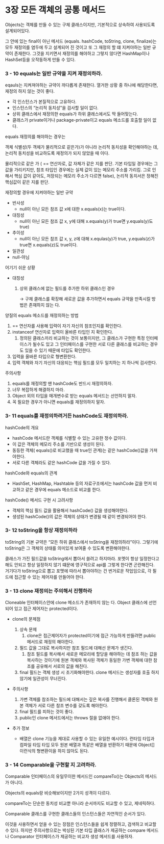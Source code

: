 # 3장 모든 객체의 공통 메서드

Objects는 객체를 만들 수 있는 구체 클래스이지만, 기본적으로 상속하여 사용되도록 설계되어있다.

그 안에 있는 final이 아닌 메서드 (equals. hashCode, toString, clone, finalize)는 모두 재정의를 염두에 두고 설계되어 진 것이고 또 그 재정의 할 떄 지켜야하는 일반 규약이 존재한다. 그것을 지키면서 재정의를 해야하고 그렇지 않다면 HashMap이나 HashSet등을 오작동하게 만들 수 있다.

### 3 - 10 equals는 일반 규약을 지켜 재정의하라.

eqauls는 지켜져야하는 규약이 까다롭게 존재한다. 열거한 상황 중 하나에 해당한다면, 재정의 하지 않는 것이 좋다.

- 각 인스턴스가 본질적으로 고유하다.
- 인스턴스의 “논리적 동치성”을 검사할 일이 없다.
- 상위 클래스에서 재정의한 equals가 하위 클래스에서도 딱 들어맞는다.
- 클래스가 private이거나 package-private이고 equals 메소드를 호출할 일이 없다.

equals 재정의를 해야하는 경우는

객체 식별성(두 객체가 물리적으로 같은가)가 아니라 논리적 동치성을 확인해야하는 데, 논리적 동치성을 비교하도록 재정의가 되지 않았을 때 이다.

물리적으로 같은 가 ( == 연산자로, 값 자체가 같은 지를 판단. 기본 타입일 경우에는 그 값을 가리키지만, 참조 타입인 경우에는 실제 값이 있는 메모리 주소를 가리킴. 그로 인해서 핵심 값이 같아도, 저장되는 메모리 주소가 다르면 false), 논리적 동치서은 정해진 핵심값이 같은 지를 판단.

재정의할 경우에 지켜야하는 일반 규약

- 반사성
    - null이 아닌 모든 참조 값 x에 대한 x.equals(x)는 true이다.
- 대칭성
    - null이 아닌 모든 참조 값 x, y에 대해 x.equals(y)가 true면 y.equals(y)도 true)
- 추이성
    - null이 아닌 모든 참조 값 x, y, z에 대해 x.equlas(y)가 true, y.equals(z)가 true면 x.equals(z)도 true이다.
- 일관성
- null-아님

어기기 쉬운 상황

- 대칭성
    1. 상위 클래스에 없는 필드를 추가한 하위 클래스인 경우

       → 구체 클래스를 확장해 새로운 값을 추가하면서 equals 규약을 만족시킬 방법은 존재하지 않는 다.


양질의 equals 메소드를 재정의하는 방법

1. == 연산자를 사용해 입력이 자기 자신의 참조인지를 확인한다.
2. instanceof 연산자로 입력이 올바른 타입인 지 확인한다.
    1. 정의된 클래스끼리 비교하는 것이 보통이지만, 그 클래스가 구현한 특정 인터페이스가 될수도 있고 그 인터페이스를 구현한 서로 다른 클래스를 비교하는 경우도 있을 수 있기 때문에 타입도 확인한다.
3. 입력을 올바른 타입으로 형변환한다.
4. 입력 객체와 자기 자신의 대응되는 핵심 필드를 모두 일치하는 지 하나씩 검사한다.

주의사항

1. equals를 재정의할 땐 hashCode도 반드시 재정의하자.
2. 너무 복잡하게 해결하지 마라.
3. Object 외의 타입을 매개변수로 받는 equals 메서드는 선언하지 말자.
4. 꼭 필요한 경우가 아니면 equals를 재정의하지 말자.

### 3- 11 equals를 재정의하려거든 hashCode도 재정의하라.

hashCode의 개요

- hashCode 메서드란 객체를 식별할 수 있는 고유한 정수 값이다.
- 이 값은 객체의 메모리 주소를 기반으로 생성이 된다.
- 동등한 객체( equals()로 비교했을 때 true인 관계)는 같은 hashCode()값을 가져야한다.
- 서로 다른 객체라도 같은 hashCode 값을 가질 수 있다.

hashCode와 equals의 관계

- HashSet, HashMap, Hashtable 등의 자료구조에서는 hashCode 값을 먼저 비교하고 같은 경우에 equals 메소드로 비교를 한다.

hashCode() 메서드 구현 시 고려사항

- 객체의 핵심 필드 값을 활용해서 hashCode() 값을 생성해야한다.
- 생성된 hashCode()의 값은 객체의 상태가 변경될 때 같이 변경되어야 한다.

### 3- 12 toString을 항상 재정의하라

toString의 기본 규약은 “모든 하위 클래스에서 toString을 재정의하라”이다. 그렇기에 toString은 그 객체의 상태를 의미있게 보여줄 수 있도록 변환해야한다.

클래스가 가진 필드값을 toString에서 뽑아서 쓸려고 하지마라. 포멧이 항상 일정한다고 해도 안되고 항상 일정하지 않기 떄문에 영구적으로 api를 그렇게 한다면 곤란해진다. 거기다가 toString으로 뽑고 포멧에 따라서 뽑아야하는 건 번거로운 작업임으로, 각 필드에 접근할 수 있는 제어자를 만들어야 한다.

### 3 - 13 clone 재정의는 주의해서 진행하라

Cloneable 인터페이스안에 clone 메소드가 존재하지 않는 다. Object 클래스에 선언되어 있고 접근 제어자는 protected이다.

- clone의 문제점
    1. 상속 문제
        1. clone은 접근제어자가 protected이기에 접근 가능하게 만들려면 public 메서드로 재정의 해야한다.
    2. 필드 값을 그대로 복사하지만 참조 필드에 대해선 문제가 생긴다.
        1. 참조 필드를 복사해서 새로운 메모리에 할당을 해야하는 데 참조 하는 값을 복사하는 것이기에 원본 객체와 복사된 객체가 동일한 가변 객체에 대한 참조를 공유해서 서로의 값을 해친다.
    3. final 필드는 객체 생성 시 초기화해야한다. clone 메서드는 생성자를 호출 하지 않기에 일관성이 무너진다.

- 주의사항
    1. 가변 객체를 참조하는 필드에 대해서는 깊은 복사를 진행해서 클론된 객체와 원본 객체가 서로 다른 참조 변수를 갖도록 해야한다.
    2. final 필드를 피하는 것이 좋다.
    3. public인 clone 메서드에서는 throws 절을 없애야 한다.
- 추가 정보
    - 배열은 clone 기능을 제대로 사용할 수 있는 유일한 예시이다. 런타임 타입과 컴파일 타임 타입 모두 원본 배열과 똑같은 배열을 반환하기 때문에 Object[] 이런식의 형변환이을 하지 않아도 된다.

### 3 - 14 Comparable을 구현할 지 고려하라.

Comparable 인터페이스의 유일무이한 메서드인 compareTo()는 Objects의 메서드가 아니다.

Objects의 equals랑 비슷해보이지만 2가지 성격이 다르다.

compareTo는 단순한 동치성 비교뿐 아니라 순서까지도 비교할 수 있고, 제네릭하다.

Comparable 클래스를 구현한 클래스들의 인스턴스들은 자연적인 순서가 있다.

이것을 사용하면서 얻을 수 있는 장점은 인스턴스들을 쉽게 정렬하고, 검색하고 비교할 수 있다. 하지만 주의사항으로는 박싱된 기본 타입 클래스가 제공하는 compare 메서드나 Comparator 인터페이스가 제공하는 비교자 생성 메서드를 사용하자.
